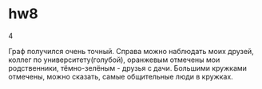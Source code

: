 # hw8

4

Граф получился очень точный. Справа можно наблюдать моих друзей, коллег по университету(голубой), оранжевым отмечены мои родственники, тёмно-зелёным - друзья с дачи. Большими кружками отмечены, можно сказать, самые общительные люди в кружках.
